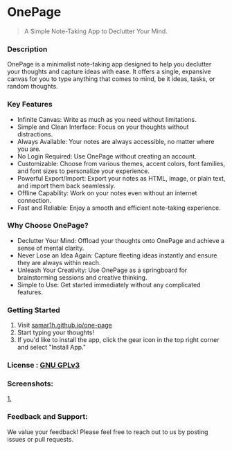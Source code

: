 # OnePage
> A Simple Note-Taking App to Declutter Your Mind.

### Description
OnePage is a minimalist note-taking app designed to help you declutter your thoughts and capture ideas with ease. It offers a single, expansive canvas for you to type anything that comes to mind, be it ideas, tasks, or random thoughts.

### Key Features
- Infinite Canvas: Write as much as you need without limitations.
- Simple and Clean Interface: Focus on your thoughts without distractions.
- Always Available: Your notes are always accessible, no matter where you are.
- No Login Required: Use OnePage without creating an account.
- Customizable: Choose from various themes, accent colors, font families, and font sizes to personalize your experience.
- Powerful Export/Import: Export your notes as HTML, image, or plain text, and import them back seamlessly.
- Offline Capability: Work on your notes even without an internet connection.
- Fast and Reliable: Enjoy a smooth and efficient note-taking experience.

### Why Choose OnePage?
- Declutter Your Mind: Offload your thoughts onto OnePage and achieve a sense of mental clarity.
- Never Lose an Idea Again: Capture fleeting ideas instantly and ensure they are always within reach.
- Unleash Your Creativity: Use OnePage as a springboard for brainstorming sessions and creative thinking.
- Simple to Use: Get started immediately without any complicated features.


### Getting Started
1. Visit [samar1h.github.io/one-page](https://samar1h.github.io/one-page/)
2. Start typing your thoughts!
3. If you'd like to install the app, click the gear icon in the top right corner and select "Install App."

### License : [GNU GPLv3](https://choosealicense.com/licenses/gpl-3.0/)


### Screenshots:
[1.](/screenshots/1.png)



### Feedback and Support: 
We value your feedback! Please feel free to reach out to us by posting issues or pull requests.
